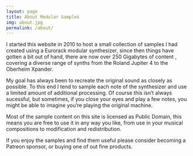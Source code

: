 ```yaml
---
layout: page
title: About Modular Samples
img: about.jpg
permalink: /about/
---
```




I started this website in 2010 to host a small collection of samples I had created using a Eurorack modular synthesizer, since then things have gotten a bit out of hand, there are now over 250 Gigabytes of content , covering a diverse range of synths from the Roland Jupiter 4 to the Oberheim Xpander.

My goal has always been to recreate the original sound as closely as possible. To this end I tend to sample each note of the synthesizer and use a limited amount of additional processing. Of course this isn’t always sucessful, but sometimes, if you close your eyes and play a few notes, you might be able to imagine you’re playing the original machine.

Most of the sample content on this site is licensed as Public Domain, this means you are free to use it in any way you like, from use in your musical compositions to modification and redistribution.

If you enjoy the samples and find them useful please consider becoming a Patreon sponsor, or buying one of out fine products.